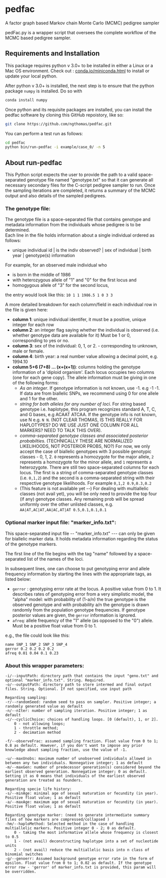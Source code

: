 # pedfac
A factor graph based Markov chain Monte Carlo (MCMC) pedigree sampler

pedFac.py is a wrapper script that oversees the complete workflow of the MCMC based pedigree sampler.

## Requirements and Installation

This package requires python v 3.0+ to be installed in either a Linux or a Mac OS environment. Check out : [conda.io/miniconda.html](conda.io/miniconda.html) to install or update your local python.    

After python v 3.0+ is installed, the next step is to ensure that the python package `numpy` is installed.  Do so with

```sh
conda install numpy
```

Once python and its requisite packages are installed, you can install the pedfac software by cloning this
GitHub repoistory, like so:

```sh
git clone https://github.com/ngthomas/pedfac.git
```

You can perform a test run as follows: 

```sh
cd pedfac
python bin/run-pedfac -i example/case_0/ -n 5
```

## About run-pedfac

This Python script expects the user to provide the path to a valid space-separated genotype file named "genotype.txt" so that it can generate all necessary secondary files for the C-script pedigree sampler to run. Once the sampling iterations are completed, it returns a summary of the MCMC output and also details of the sampled pedigrees.  

### The genotype file:

The genotype file is a space-separated file that contains genotype and metadata information
from the individuals whose pedigree is to be determined.   
Each line in the file holds information about a single individual ordered as follows: 

- unique individual id | is the indiv observed? | sex of individual | birth year | genotype(s) information
  
For example, for an observed male individual who

- is born in the middle of 1986  
- with heterozygous allele of "1" and "0" for the first locus and  
- homogygous allele of "3" for the second locus,  

the entry would look like this: `10 1 1 1986.5 1 0 3 3`   

A more detailed breakdown for each column/field in each individual row in the file 
is given here:

* **column 1**: unique individual identifer, it must be a positive, unique integer for each row  
* **column 2**: an integer flag saying whether the individual is observed (i.e. whether genotype
data are available for it)  Must be 1 or 0,  corresponding to yes or no.  
* **column 3**: sex of the individual: 0, 1, or 2. - corresponding to unknown, male or female.
* **column 4**: birth year: a real number value allowing a decimal point,  e.g. 1994.10  
* **column 5+6 (7+8) ... (x+(x+1))**: columns holding the genotype information of a 'diploid organism'. Each locus occupies
two columns (one for each gene copy). The allele information must be giving in one of the following forms:  
    - *As an integer*. If genotype information is not known, use -1. e.g -1 -1. If data are from biallelic SNPs, we recommend using 0
    for one allele and 1 for the other.  
    - *string for both alleles for any number of loci*. For string based genotype i.e. haplotype, this program recognizes standard A, T, C, and G bases, e.g ACAAT ATCAA. If the genotype info is not known, use N e.g. `N N`. (NOT CLEAR THOMAS, IS THIS REALLY FOR HAPLOTYPES? DO WE USE JUST ONE COLUMN FOR ALL MARKERS? NEED TO TALK THIS OVER).  
    - *comma-separated genotype classes and associated posterior probabilties*. (TECHNICALLY THESE ARE NORMALIZED LIKELIHOODS, NOT POSTERIOR PROBS, NO?) For now, we only accept the case of biallelic genotypes with 3 possible genotypic classes - 0, 1, 2.  `0` represents a homozygote for the major allele, `2` represents a homozygote for the minor allele, and `1` represents a heterozygote.  There are still
    two space-separated columns for each locus. The first is a string of comma-separated genotype classes (i.e. `0,1,2`) and
    the second is a comma-separated string with their respective genotype likelihoods.  For example `0,1,2 0.9,0.3,0.2`   
    - (This feature is not available yet --) For dealing with multiallelic classes (not avail yet), you will be only need to provide the 
    top four (if any) genotype classes. Any remaining prob will be spread uniformly over the other unlisted
    classes, e.g. `AA|AT,AC|AT,AA|AC,AT|AT 0.5,0.1,0.1,0.1`
  
### Optional marker input file: "marker_info.txt":  

This space-separated input file -- "marker_info.txt" --- can only be given for biallelic marker data.  It holds
metadata information regarding the status of the genotype markers.  

The first line of the file begins with the tag "name" followed by a space-separated list of the names of the loci.

In subsequent lines, one can choose to put genotyping error and allele frequency information by starting the lines with
the appropriate tags, as listed below:

- `gerror` :  genotyping error rate at the locus. A positive value from 0 to 1. It describes rates of genotyping error from a very 
simplistic model, the  "alpha" model: with probability of (1-a/n) the true genotype is the observed genotype and
with probability a/n the genotype is drawn randomly from the population
genotype frequencies. If genotype posterior values are given, the `gerror` information is ignored.   
- `afreq`: allele frequency of the "1" allele (as opposed to the "0") allele. Must be a positive float value from 0 to 1.   

e.g., the file could look like this:
```
name SNP_1 SNP_2 SNP_3 SNP_4  
gerror 0.2 0.2 0.2 0.2  
afreq 0.01 0.04 0.1 0.23  
```

### About this wrapper parameters:

    -i/--inputPath: directory path that contains the input "geno.txt" and optional "marker_info.txt". String. Required.
    -o/--outputPath: directory path to store intermed and final output files. String. Optional. If not specified, use input path

    Regarding sampling:
    -r/--randomSeed: random seed to pass on sampler. Positive integer; a randomly generated value as default
    -n/--nIter: number of sampling iteration. Positive integer; 1 as default
    -c/--cyclicChoice: choices of handling loops. [0 (default), 1, or 2].
        0 - not allowing loops;
        1 - throttle method;
        2 - decimation method

    -f/--observeFrac: assumed sampling fraction. Float value from 0 to 1; 0.8 as default. However, if you don't want to impose any prior knowledge about sampling fraction, use the value of -1.

    -u/--maxUnobs: maximum number of unobserved individuals allowed in between any two individuals. Nonnegative integer; 1 as default
    -m/--maxGen: number of predecessor generation(s) considered beyond the earliest observed generation. Nonnegative integer; 0 as default. Setting it as 0 means that individuals of the earliest observed generation are treated as founders.

    Regarding specie life history:
    -s/--minAge: minimal age of sexual maturation or fecundity (in year). Positive float value; 1 as default
    -a/--maxAge: maximum age of sexual maturation or fecundity (in year). Positive float value; 1 as default

    Regarding genotype marker: (need to generate intermediate summary files of how markers are compressed/collapsed )
    -hm/--haploMethod: Selected method in the case of handling multiallelic markers. Positive integer 0 - 2; 0 as default.
        0 - taking the most informative allele whose frequency is closest to 0.5
        1 - (not avail) deconstructing haplotype into a set of nucleotide units
        2 - (not avail) reduce the multiallelic basis into n class of binomial switches
    -g/--genoerr: Assumed background genotype error rate in the form of epsilon. Float value from 0 to 1; 0.02 as default. If the genotype error row - 'gerror' of marker_info.txt is provided, this param will be overridden.


